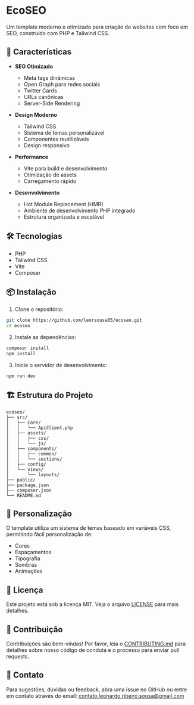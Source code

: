 # EcoSEO

Um template moderno e otimizado para criação de websites com foco em SEO, construído com PHP e Tailwind CSS.

## 🚀 Características

- **SEO Otimizado**
  - Meta tags dinâmicas
  - Open Graph para redes sociais
  - Twitter Cards
  - URLs canônicas
  - Server-Side Rendering

- **Design Moderno**
  - Tailwind CSS
  - Sistema de temas personalizável
  - Componentes reutilizáveis
  - Design responsivo

- **Performance**
  - Vite para build e desenvolvimento
  - Otimização de assets
  - Carregamento rápido

- **Desenvolvimento**
  - Hot Module Replacement (HMR)
  - Ambiente de desenvolvimento PHP integrado
  - Estrutura organizada e escalável

## 🛠️ Tecnologias

- PHP
- Tailwind CSS
- Vite
- Composer

## 📦 Instalação

1. Clone o repositório:
```bash
git clone https://github.com/leorsousa05/ecoseo.git
cd ecoseo
```

2. Instale as dependências:
```bash
composer install
npm install
```

3. Inicie o servidor de desenvolvimento:
```bash
npm run dev
```

## 🏗️ Estrutura do Projeto

```
ecoseo/
├── src/
│   ├── Core/
│   │   └── ApiClient.php
│   ├── assets/
│   │   ├── css/
│   │   └── js/
│   ├── components/
│   │   ├── common/
│   │   └── sections/
│   ├── config/
│   └── views/
│       └── layouts/
├── public/
├── package.json
├── composer.json
└── README.md
```

## 🎨 Personalização

O template utiliza um sistema de temas baseado em variáveis CSS, permitindo fácil personalização de:

- Cores
- Espaçamentos
- Tipografia
- Sombras
- Animações

## 📝 Licença

Este projeto está sob a licença MIT. Veja o arquivo [LICENSE](LICENSE) para mais detalhes.

## 🤝 Contribuição

Contribuições são bem-vindas! Por favor, leia o [CONTRIBUTING.md](CONTRIBUTING.md) para detalhes sobre nosso código de conduta e o processo para enviar pull requests.

## 📧 Contato

Para sugestões, dúvidas ou feedback, abra uma issue no GitHub ou entre em contato através do email: contato.leonardo.ribeiro.sousa@gmail.com
